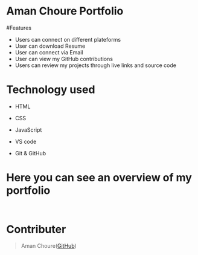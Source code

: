 # Aman Choure Portfolio
#Features

- Users can connect on different plateforms
- User can download Resume
- User can connect via Email
- User can view my GitHub contributions
- Users can review my projects through live links and source code



# Technology used

- HTML

- CSS
- JavaScript
- VS code
- Git & GitHub

# Here you can see an overview of my portfolio

<h2 align="center">
  <img sec="https://github.com/amanacr0358/amanacr0358.github.io/assets/112774297/cc676fe2-7cf6-4793-9035-97f82606c965
" width="600px"/>
</h2>

# Contributer
> Aman Choure([GitHub](https://github.com/amanacr0358))
